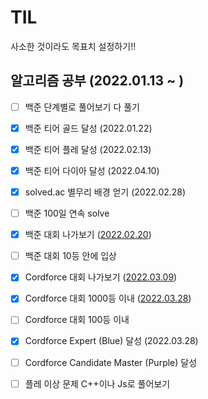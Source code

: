 # TIL

사소한 것이라도 목표치 설정하기!!



## 알고리즘 공부 (2022.01.13 ~ )

- [ ] 백준 단계별로 풀어보기 다 풀기
- [x] 백준 티어 골드 달성 (2022.01.22)
- [x] 백준 티어 플레 달성 (2022.02.13)
- [x] 백준 티어 다이아 달성 (2022.04.10)
- [x] solved.ac 별무리 배경 얻기 (2022.02.28)
- [ ] 백준 100일 연속 solve
- [x] 백준 대회 나가보기 ([2022.02.20](https://www.acmicpc.net/contest/view/760))
- [ ] 백준 대회 10등 안에 입상
- [x] Cordforce 대회 나가보기 ([2022.03.09](https://codeforces.com/contest/1650))
- [x] Cordforce 대회 1000등 이내 ([2022.03.28](https://codeforces.com/contest/1658))
- [ ] Cordforce 대회 100등 이내
- [x] Cordforce Expert (Blue) 달성 (2022.03.28)
- [ ] Cordforce Candidate Master (Purple) 달성
- [ ] 플레 이상 문제 C++이나 Js로 풀어보기

